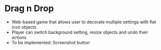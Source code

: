 # Drag n Drop
* Web-based game that allows user to decorate multiple settings with flat icon objects
* Player can switch background setting, resize objects and undo their actions
* To be implemented: Screenshot button
